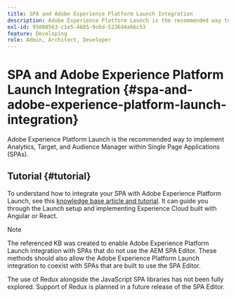 ```yaml
---
title: SPA and Adobe Experience Platform Launch Integration
description: Adobe Experience Platform Launch is the recommended way to implement Analytics, Target, and Audience Manager within SPAs.
exl-id: 95008563-c1e5-4685-9c6d-5226d4a66c53
feature: Developing
role: Admin, Architect, Developer
---
```

# SPA and Adobe Experience Platform Launch Integration {#spa-and-adobe-experience-platform-launch-integration}

Adobe Experience Platform Launch is the recommended way to implement Analytics, Target, and Audience Manager within Single Page Applications (SPAs).

## Tutorial {#tutorial}

To understand how to integrate your SPA with Adobe Experience Platform Launch, see this [knowledge base article and tutorial](https://experienceleague.adobe.com/docs/experience-manager-learn/sites/spa-editor/spa-editor-framework-feature-video-use.html). It can guide you through the Launch setup and implementing Experience Cloud built with Angular or React.

>[!NOTE]
>
>The referenced KB was created to enable Adobe Experience Platform Launch integration with SPAs that do not use the AEM SPA Editor. These methods should also allow the Adobe Experience Platform Launch integration to coexist with SPAs that are built to use the SPA Editor.
>
>The use of Redux alongside the JavaScript SPA libraries has not been fully explored. Support of Redux is planned in a future release of the SPA Editor.
